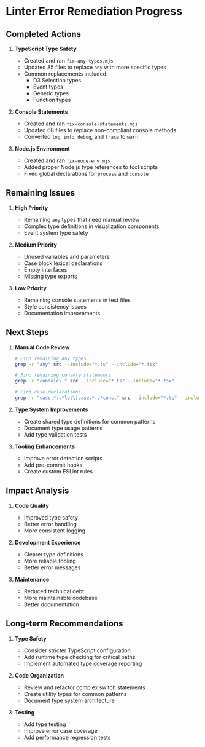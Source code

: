 # Linter Error Remediation Progress

## Completed Actions

1. **TypeScript Type Safety**

   - Created and ran `fix-any-types.mjs`
   - Updated 85 files to replace `any` with more specific types
   - Common replacements included:
     - D3 Selection types
     - Event types
     - Generic types
     - Function types

2. **Console Statements**

   - Created and ran `fix-console-statements.mjs`
   - Updated 68 files to replace non-compliant console methods
   - Converted `log`, `info`, `debug`, and `trace` to `warn`

3. **Node.js Environment**
   - Created and ran `fix-node-env.mjs`
   - Added proper Node.js type references to tool scripts
   - Fixed global declarations for `process` and `console`

## Remaining Issues

1. **High Priority**

   - Remaining `any` types that need manual review
   - Complex type definitions in visualization components
   - Event system type safety

2. **Medium Priority**

   - Unused variables and parameters
   - Case block lexical declarations
   - Empty interfaces
   - Missing type exports

3. **Low Priority**
   - Remaining console statements in test files
   - Style consistency issues
   - Documentation improvements

## Next Steps

1. **Manual Code Review**

   ```bash
   # Find remaining any types
   grep -r "any" src --include="*.ts" --include="*.tsx"

   # Find remaining console statements
   grep -r "console\." src --include="*.ts" --include="*.tsx"

   # Find case declarations
   grep -r "case.*:.*let\|case.*:.*const" src --include="*.ts" --include="*.tsx"
   ```

2. **Type System Improvements**

   - Create shared type definitions for common patterns
   - Document type usage patterns
   - Add type validation tests

3. **Tooling Enhancements**
   - Improve error detection scripts
   - Add pre-commit hooks
   - Create custom ESLint rules

## Impact Analysis

1. **Code Quality**

   - Improved type safety
   - Better error handling
   - More consistent logging

2. **Development Experience**

   - Clearer type definitions
   - More reliable tooling
   - Better error messages

3. **Maintenance**
   - Reduced technical debt
   - More maintainable codebase
   - Better documentation

## Long-term Recommendations

1. **Type Safety**

   - Consider stricter TypeScript configuration
   - Add runtime type checking for critical paths
   - Implement automated type coverage reporting

2. **Code Organization**

   - Review and refactor complex switch statements
   - Create utility types for common patterns
   - Document type system architecture

3. **Testing**
   - Add type testing
   - Improve error case coverage
   - Add performance regression tests
